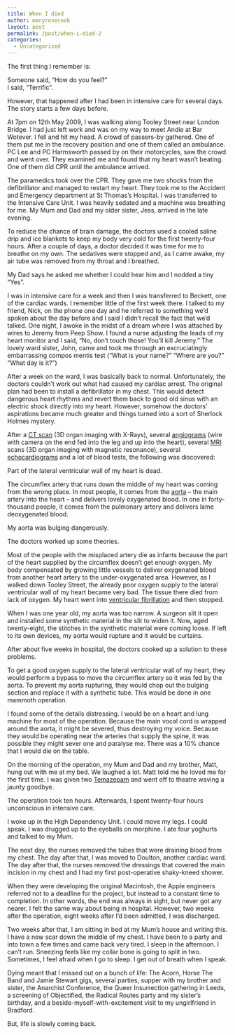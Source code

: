 ```yaml
---
title: When I died
author: maryrosecook
layout: post
permalink: /post/when-i-died-2
categories:
  - Uncategorized
---
```

The first thing I remember is:

Someone said, &#8220;How do you feel?&#8221;  
I said, &#8220;Terrific&#8221;.

However, that happened after I had been in intensive care for several days. The story starts a few days before.

At 7pm on 12th May 2009, I was walking along Tooley Street near London Bridge. I had just left work and was on my way to meet Andie at Bar Wotever. I fell and hit my head. A crowd of passers-by gathered. One of them put me in the recovery position and one of them called an ambulance. PC Lee and PC Harmsworth passed by on their motorcycles, saw the crowd and went over. They examined me and found that my heart wasn&#8217;t beating. One of them did CPR until the ambulance arrived.

The paramedics took over the CPR. They gave me two shocks from the defibrillator and managed to restart my heart. They took me to the Accident and Emergency department at St Thomas&#8217;s Hospital. I was transferred to the Intensive Care Unit. I was heavily sedated and a machine was breathing for me. My Mum and Dad and my older sister, Jess, arrived in the late evening.

To reduce the chance of brain damage, the doctors used a cooled saline drip and ice blankets to keep my body very cold for the first twenty-four hours. After a couple of days, a doctor decided it was time for me to breathe on my own. The sedatives were stopped and, as I came awake, my air tube was removed from my throat and I breathed.

My Dad says he asked me whether I could hear him and I nodded a tiny &#8220;Yes&#8221;.

I was in intensive care for a week and then I was transferred to Beckett, one of the cardiac wards. I remember little of the first week there. I talked to my friend, Nick, on the phone one day and he referred to something we&#8217;d spoken about the day before and I said I didn&#8217;t recall the fact that we&#8217;d talked. One night, I awoke in the midst of a dream where I was attached by wires to Jeremy from Peep Show. I found a nurse adjusting the leads of my heart monitor and I said, &#8220;No, don&#8217;t touch those! You&#8217;ll kill Jeremy.&#8221; The lovely ward sister, John, came and took me through an excruciatingly embarrassing compos mentis test (&#8220;What is your name?&#8221; &#8220;Where are you?&#8221; &#8220;What day is it?&#8221;)

After a week on the ward, I was basically back to normal. Unfortunately, the doctors couldn&#8217;t work out what had caused my cardiac arrest. The original plan had been to install a defibrillator in my chest. This would detect dangerous heart rhythms and revert them back to good old sinus with an electric shock directly into my heart. However, somehow the doctors&#8217; aspirations became much greater and things turned into a sort of Sherlock Holmes mystery.

After a [CT scan][1] (3D organ imaging with X-Rays), several [angiograms]() (wire with camera on the end fed into the leg and up into the heart), several [MRI][2] scans (3D organ imaging with magnetic resonance), several [echocardiograms][3] and a lot of blood tests, the following was discovered:

Part of the lateral ventricular wall of my heart is dead.

The circumflex artery that runs down the middle of my heart was coming from the wrong place. In most people, it comes from the [aorta][4] &#8211; the main artery into the heart &#8211; and delivers lovely oxygenated blood. In one in forty-thousand people, it comes from the pulmonary artery and delivers lame deoxygenated blood.

My aorta was bulging dangerously. 

The doctors worked up some theories.

Most of the people with the misplaced artery die as infants because the part of the heart supplied by the circumflex doesn&#8217;t get enough oxygen. My body compensated by growing little vessels to deliver oxygenated blood from another heart artery to the under-oxygenated area. However, as I walked down Tooley Street, the already poor oxygen supply to the lateral ventricular wall of my heart became very bad. The tissue there died from lack of oxygen. My heart went into [ventricular fibrillation][5] and then stopped.

When I was one year old, my aorta was too narrow. A surgeon slit it open and installed some synthetic material in the slit to widen it. Now, aged twenty-eight, the stitches in the synthetic material were coming loose. If left to its own devices, my aorta would rupture and it would be curtains.

After about five weeks in hospital, the doctors cooked up a solution to these problems.

To get a good oxygen supply to the lateral ventricular wall of my heart, they would perform a bypass to move the circumflex artery so it was fed by the aorta. To prevent my aorta rupturing, they would chop out the bulging section and replace it with a synthetic tube. This would be done in one mammoth operation.

I found some of the details distressing. I would be on a heart and lung machine for most of the operation. Because the main vocal cord is wrapped around the aorta, it might be severed, thus destroying my voice. Because they would be operating near the arteries that supply the spine, it was possible they might sever one and paralyse me. There was a 10% chance that I would die on the table.

On the morning of the operation, my Mum and Dad and my brother, Matt, hung out with me at my bed. We laughed a lot. Matt told me he loved me for the first time. I was given two [Temazepam][6] and went off to theatre waving a jaunty goodbye.

The operation took ten hours. Afterwards, I spent twenty-four hours unconscious in intensive care.

I woke up in the High Dependency Unit. I could move my legs. I could speak. I was drugged up to the eyeballs on morphine. I ate four yoghurts and talked to my Mum.

The next day, the nurses removed the tubes that were draining blood from my chest. The day after that, I was moved to Doulton, another cardiac ward. The day after that, the nurses removed the dressings that covered the main incision in my chest and I had my first post-operative shaky-kneed shower.

When they were developing the original Macintosh, the Apple engineers referred not to a deadline for the project, but instead to a constant time to completion. In other words, the end was always in sight, but never got any nearer. I felt the same way about being in hospital. However, two weeks after the operation, eight weeks after I&#8217;d been admitted, I was discharged.

Two weeks after that, I am sitting in bed at my Mum&#8217;s house and writing this. I have a new scar down the middle of my chest. I have been to a party and into town a few times and came back very tired. I sleep in the afternoon. I can&#8217;t run. Sneezing feels like my collar bone is going to split in two. Sometimes, I feel afraid when I go to sleep. I get out of breath when I speak.

Dying meant that I missed out on a bunch of life: The Acorn, Horse The Band and Jamie Stewart gigs, several parties, supper with my brother and sister, the Anarchist Conference, the Queer Insurrection gathering in Leeds, a screening of Objectified, the Radical Routes party and my sister&#8217;s birthday, and a beside-myself-with-excitement visit to my ungirlfriend in Bradford.

But, life is slowly coming back.

 [1]: http://en.wikipedia.org/wiki/Computed_tomography
 [2]: http://en.wikipedia.org/wiki/Magnetic_resonance_imaging
 [3]: http://en.wikipedia.org/wiki/Echocardiography
 [4]: http://en.wikipedia.org/wiki/Aorta
 [5]: http://en.wikipedia.org/wiki/Ventricular_fibrillation
 [6]: http://en.wikipedia.org/wiki/Temazepam